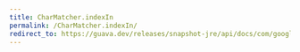 ```yaml
---
title: CharMatcher.indexIn
permalink: /CharMatcher.indexIn/
redirect_to: https://guava.dev/releases/snapshot-jre/api/docs/com/google/common/base/CharMatcher.html#indexIn-java.lang.CharSequence-
---
```

